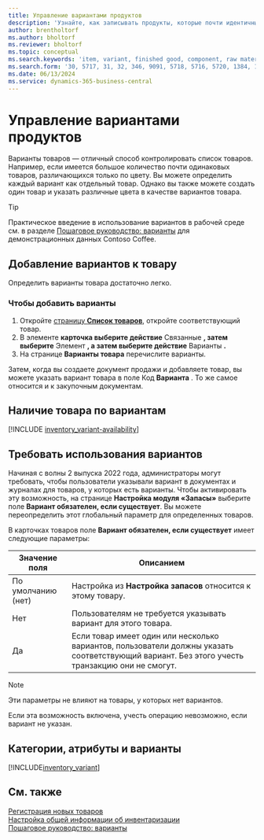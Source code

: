 ```yaml
---
title: Управление вариантами продуктов
description: 'Узнайте, как записывать продукты, которые почти идентичны, но различаются по цвету, размеру или материалу, как варианты товара.'
author: brentholtorf
ms.author: bholtorf
ms.reviewer: bholtorf
ms.topic: conceptual
ms.search.keywords: 'item, variant, finished good, component, raw material, assembly item, item substitution'
ms.search.form: '30, 5717, 31, 32, 346, 9091, 5718, 5716, 5720, 1384, 1383, 35, 5404, 1378, 5719'
ms.date: 06/13/2024
ms.service: dynamics-365-business-central
---
```


# <a name="manage-product-variants"></a>Управление вариантами продуктов

Варианты товаров — отличный способ контролировать список товаров. Например, если имеется большое количество почти одинаковых товаров, различающихся только по цвету. Вы можете определить каждый вариант как отдельный товар. Однако вы также можете создать один товар и указать различные цвета в качестве вариантов товара.  

> [!TIP]
> Практическое введение в использование вариантов в рабочей среде см. в разделе [Пошаговое руководство: варианты](contoso-coffee/manufacturing/variants.md) для демонстрационных данных Contoso Coffee.  

## <a name="add-variants-to-an-item"></a>Добавление вариантов к товару

Определить варианты товара достаточно легко.  

### <a name="to-add-variants"></a>Чтобы добавить варианты

1. Откройте [страницу **Список товаров**](https://businesscentral.dynamics.com/?page=31), откройте соответствующий товар.  
2. В элементе **карточка выберите действие** Связанные **, затем выберите** Элемент **, а затем выберите действие** Варианты **.**   
3. На странице **Варианты товара**  перечислите варианты.  

Затем, когда вы создаете документ продажи и добавляете товар, вы можете указать вариант товара в поле Код **Варианта** . То же самое относится и к закупочным документам.  

## <a name="item-availability-by-variant"></a>Наличие товара по вариантам

[!INCLUDE [inventory_variant-availability](includes/inventory_variant-availability.md)]

## <a name="require-use-of-variants"></a>Требовать использования вариантов

Начиная с волны 2 выпуска 2022 года, администраторы могут требовать, чтобы пользователи указывали вариант в документах и журналах для товаров, у которых есть варианты. Чтобы активировать эту возможность, на странице **Настройка модуля «Запасы»** выберите поле **Вариант обязателен, если существует**. Вы можете переопределить этот глобальный параметр для определенных товаров.  

В карточках товаров поле **Вариант обязателен, если существует** имеет следующие параметры:

|Значение поля |Описанием|
|---------|----|
|По умолчанию (нет)| Настройка из **Настройка запасов** относится к этому товару.|
|Нет| Пользователям не требуется указывать вариант для этого товара.|
|Да| Если товар имеет один или несколько вариантов, пользователи должны указать соответствующий вариант. Без этого учесть транзакцию они не смогут.|

> [!NOTE]
> Эти параметры не влияют на товары, у которых нет вариантов.

Если эта возможность включена, учесть операцию невозможно, если вариант не указан.

## <a name="categories-attributes-and-variants"></a>Категории, атрибуты и варианты

[!INCLUDE[inventory_variant](includes/inventory_variant.md)]

## <a name="see-also"></a>См. также

[Регистрация новых товаров](inventory-how-register-new-items.md)    
[Настройка общей информации об инвентаризации](inventory-how-setup-general.md)    
[Пошаговое руководство: варианты](contoso-coffee/manufacturing/variants.md)    
